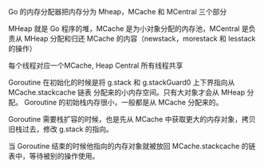 Go 的内存分配器把内存分为 Mheap，MCache 和 MCentral 三个部分

MHeap 就是 Go 程序的堆，MCache 是为小对象分配的内存池，MCentral 是负责从 MHeap 分配和归还 MCache 的内容（newstack，morestack 和 lesstack 的操作）

每个线程对应一个MCache, Heap Central 所有线程共享

Goroutine 在初始化的时候是将 g.stack 和 g.stackGuard0 上下界指向从 MCache.stackcache 链表 分配来的小内存空间。只有大对象才会从 MHeap 分配。
Goroutine 的初始栈内存很小，一般都是从 MCache 分配来的。

Goroutine 需要栈扩容的时候，也是先从 MCache 中获取更大的内存对象，拷贝旧栈过去，修改 g.stack 的指向。

当 Goroutine 结束的时候他指向的内存对象就被放回 MCache.stackcache 的链表中，等待被别的操作使用。